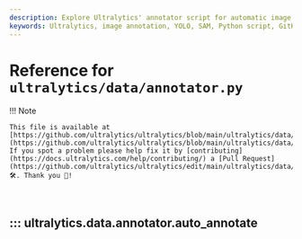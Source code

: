 ```yaml
---
description: Explore Ultralytics' annotator script for automatic image annotation using YOLO and SAM models. Contribute to improve it on GitHub!.
keywords: Ultralytics, image annotation, YOLO, SAM, Python script, GitHub, object detection, segmentation
---
```


# Reference for `ultralytics/data/annotator.py`

!!! Note

    This file is available at [https://github.com/ultralytics/ultralytics/blob/main/ultralytics/data/annotator.py](https://github.com/ultralytics/ultralytics/blob/main/ultralytics/data/annotator.py). If you spot a problem please help fix it by [contributing](https://docs.ultralytics.com/help/contributing/) a [Pull Request](https://github.com/ultralytics/ultralytics/edit/main/ultralytics/data/annotator.py) 🛠️. Thank you 🙏!

<br>

## ::: ultralytics.data.annotator.auto_annotate

<br><br>
